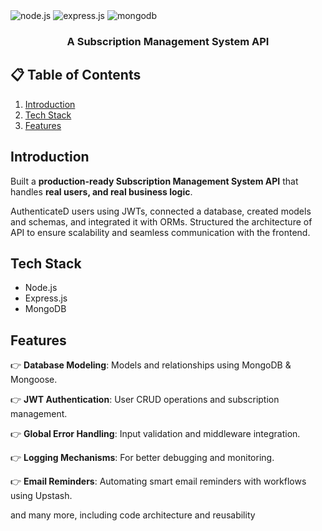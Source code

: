 
  <div>
    <img src="https://img.shields.io/badge/node.js-339933?style=for-the-badge&logo=Node.js&logoColor=white" alt="node.js" />
    <img src="https://img.shields.io/badge/express.js-000000?style=for-the-badge&logo=express&logoColor=white" alt="express.js" />
    <img src="https://img.shields.io/badge/-MongoDB-13aa52?style=for-the-badge&logo=mongodb&logoColor=white" alt="mongodb" />
  </div>

  <h3 align="center">A Subscription Management System API</h3>

## 📋 <a name="table">Table of Contents</a>

1. [Introduction](#introduction)
2. [Tech Stack](#tech-stack)
3. [Features](#features)

## <a name="introduction"> Introduction</a>

Built a **production-ready Subscription Management System API** that handles **real users, and real business logic**.  

AuthenticateD users using JWTs, connected a database, created models and schemas, and integrated it with ORMs. Structured the architecture of  API to ensure scalability and seamless communication with the frontend.  

## <a name="tech-stack">Tech Stack</a>

- Node.js
- Express.js
- MongoDB

## <a name="features">Features</a>

👉 **Database Modeling**: Models and relationships using MongoDB & Mongoose.

👉 **JWT Authentication**: User CRUD operations and subscription management.

👉 **Global Error Handling**: Input validation and middleware integration.

👉 **Logging Mechanisms**: For better debugging and monitoring.

👉 **Email Reminders**: Automating smart email reminders with workflows using Upstash.

and many more, including code architecture and reusability
